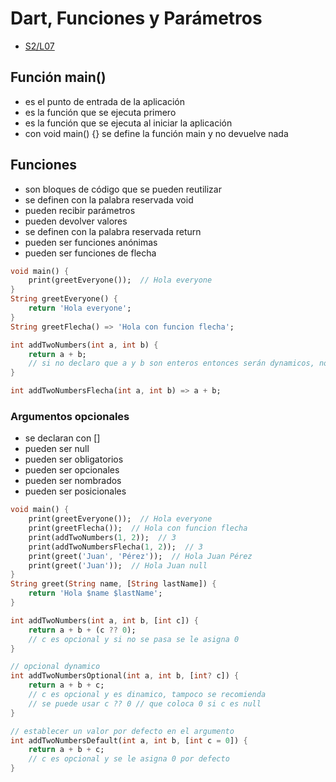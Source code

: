 Dart, Funciones y Parámetros
=========================

- [S2/L07](https://www.youtube.com/watch?v=PJ1pOxr3d8Q&list=PLCKuOXG0bPi0sIn-nDsi7ma9OV6MEMkxj&index=13)

## Función main()

- es el punto de entrada de la aplicación
- es la función que se ejecuta primero
- es la función que se ejecuta al iniciar la aplicación
- con void main() {} se define la función main y no devuelve nada

## Funciones

- son bloques de código que se pueden reutilizar
- se definen con la palabra reservada void
- pueden recibir parámetros
- pueden devolver valores
- se definen con la palabra reservada return
- pueden ser funciones anónimas
- pueden ser funciones de flecha

```dart
void main() {
    print(greetEveryone());  // Hola everyone
}
String greetEveryone() {
    return 'Hola everyone';
}
String greetFlecha() => 'Hola con funcion flecha';

int addTwoNumbers(int a, int b) {
    return a + b;
    // si no declaro que a y b son enteros entonces serán dynamicos, no se recomienda
}

int addTwoNumbersFlecha(int a, int b) => a + b;
```

### Argumentos opcionales

- se declaran con []
- pueden ser null
- pueden ser obligatorios
- pueden ser opcionales
- pueden ser nombrados
- pueden ser posicionales

```dart
void main() {
    print(greetEveryone());  // Hola everyone
    print(greetFlecha());  // Hola con funcion flecha
    print(addTwoNumbers(1, 2));  // 3
    print(addTwoNumbersFlecha(1, 2));  // 3
    print(greet('Juan', 'Pérez'));  // Hola Juan Pérez
    print(greet('Juan'));  // Hola Juan null
}
String greet(String name, [String lastName]) {
    return 'Hola $name $lastName';
}

int addTwoNumbers(int a, int b, [int c]) {
    return a + b + (c ?? 0);
    // c es opcional y si no se pasa se le asigna 0
}

// opcional dynamico
int addTwoNumbersOptional(int a, int b, [int? c]) {
    return a + b + c;
    // c es opcional y es dinamico, tampoco se recomienda
    // se puede usar c ?? 0 // que coloca 0 si c es null
}

// establecer un valor por defecto en el argumento
int addTwoNumbersDefault(int a, int b, [int c = 0]) {
    return a + b + c;
    // c es opcional y se le asigna 0 por defecto
}
```